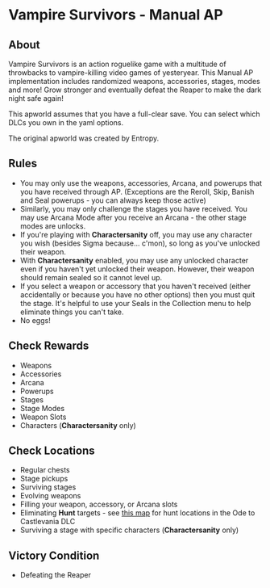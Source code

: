 # Vampire Survivors - Manual AP

## About
Vampire Survivors is an action roguelike game with a multitude of throwbacks to vampire-killing video games of yesteryear. This Manual AP implementation includes randomized weapons, accessories, stages, modes and more! Grow stronger and eventually defeat the Reaper to make the dark night safe again!

This apworld assumes that you have a full-clear save. You can select which DLCs you own in the yaml options.

The original apworld was created by Entropy.

## Rules

* You may only use the weapons, accessories, Arcana, and powerups that you have received through AP. (Exceptions are the Reroll, Skip, Banish and Seal powerups - you can always keep those active)
* Similarly, you may only challenge the stages you have received. You may use Arcana Mode after you receive an Arcana - the other stage modes are unlocks.
* If you're playing with **Charactersanity** off, you may use any character you wish (besides Sigma because... c'mon), so long as you've unlocked their weapon.
* With **Charactersanity** enabled, you may use any unlocked character even if you haven't yet unlocked their weapon. However, their weapon should remain sealed so it cannot level up.
* If you select a weapon or accessory that you haven't received (either accidentally or because you have no other options) then you must quit the stage. It's helpful to use your Seals in the Collection menu to help eliminate things you can't take.
* No eggs!

## Check Rewards

* Weapons
* Accessories
* Arcana
* Powerups
* Stages
* Stage Modes
* Weapon Slots
* Characters (**Charactersanity** only)

## Check Locations

* Regular chests
* Stage pickups
* Surviving stages
* Evolving weapons
* Filling your weapon, accessory, or Arcana slots
* Eliminating **Hunt** targets - see [this map](https://storage.googleapis.com/seedbot/Ode%20to%20Castlevania%20Map.png) for hunt locations in the Ode to Castlevania DLC
* Surviving a stage with specific characters (**Charactersanity** only)

## Victory Condition

* Defeating the Reaper
